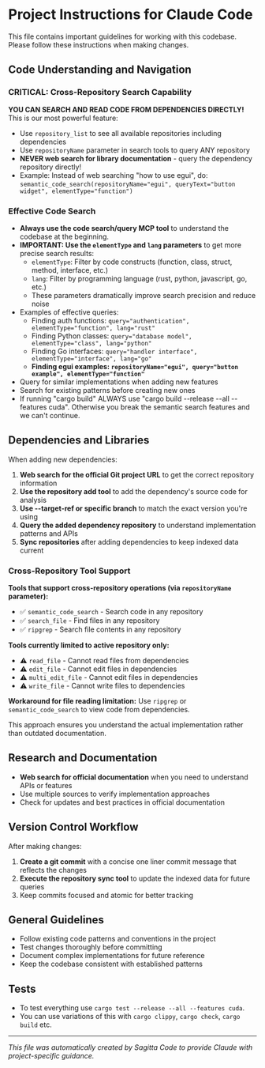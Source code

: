 # Project Instructions for Claude Code

This file contains important guidelines for working with this codebase. Please follow these instructions when making changes.

## Code Understanding and Navigation

### CRITICAL: Cross-Repository Search Capability
**YOU CAN SEARCH AND READ CODE FROM DEPENDENCIES DIRECTLY!** This is our most powerful feature:
- Use `repository_list` to see all available repositories including dependencies
- Use `repositoryName` parameter in search tools to query ANY repository
- **NEVER web search for library documentation** - query the dependency repository directly!
- Example: Instead of web searching "how to use egui", do: `semantic_code_search(repositoryName="egui", queryText="button widget", elementType="function")`

### Effective Code Search
- **Always use the code search/query MCP tool** to understand the codebase at the beginning.
- **IMPORTANT: Use the `elementType` and `lang` parameters** to get more precise search results:
  - `elementType`: Filter by code constructs (function, class, struct, method, interface, etc.)
  - `lang`: Filter by programming language (rust, python, javascript, go, etc.)
  - These parameters dramatically improve search precision and reduce noise
- Examples of effective queries:
  - Finding auth functions: `query="authentication", elementType="function", lang="rust"`
  - Finding Python classes: `query="database model", elementType="class", lang="python"`
  - Finding Go interfaces: `query="handler interface", elementType="interface", lang="go"`
  - **Finding egui examples: `repositoryName="egui", query="button example", elementType="function"`**
- Query for similar implementations when adding new features
- Search for existing patterns before creating new ones
- If running "cargo build" ALWAYS use "cargo build --release --all --features cuda".  Otherwise you break the semantic search features and we can't continue.

## Dependencies and Libraries

When adding new dependencies:

1. **Web search for the official Git project URL** to get the correct repository information
2. **Use the repository add tool** to add the dependency's source code for analysis
3. **Use --target-ref or specific branch** to match the exact version you're using
4. **Query the added dependency repository** to understand implementation patterns and APIs
5. **Sync repositories** after adding dependencies to keep indexed data current

### Cross-Repository Tool Support

**Tools that support cross-repository operations (via `repositoryName` parameter):**
- ✅ `semantic_code_search` - Search code in any repository
- ✅ `search_file` - Find files in any repository  
- ✅ `ripgrep` - Search file contents in any repository

**Tools currently limited to active repository only:**
- ⚠️ `read_file` - Cannot read files from dependencies
- ⚠️ `edit_file` - Cannot edit files in dependencies
- ⚠️ `multi_edit_file` - Cannot edit files in dependencies
- ⚠️ `write_file` - Cannot write files to dependencies

**Workaround for file reading limitation:** Use `ripgrep` or `semantic_code_search` to view code from dependencies.

This approach ensures you understand the actual implementation rather than outdated documentation.

## Research and Documentation

- **Web search for official documentation** when you need to understand APIs or features
- Use multiple sources to verify implementation approaches
- Check for updates and best practices in official documentation

## Version Control Workflow

After making changes:

1. **Create a git commit** with a concise one liner commit message that reflects the changes
2. **Execute the repository sync tool** to update the indexed data for future queries
3. Keep commits focused and atomic for better tracking

## General Guidelines

- Follow existing code patterns and conventions in the project
- Test changes thoroughly before committing
- Document complex implementations for future reference
- Keep the codebase consistent with established patterns

## Tests

- To test everything use `cargo test --release --all --features cuda`.  
- You can use variations of this with `cargo clippy`, `cargo check`, `cargo build` etc.

---

*This file was automatically created by Sagitta Code to provide Claude with project-specific guidance.*
